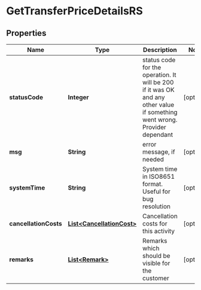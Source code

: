
# GetTransferPriceDetailsRS

## Properties
Name | Type | Description | Notes
------------ | ------------- | ------------- | -------------
**statusCode** | **Integer** | status code for the operation. It will be 200 if it was OK and any other value if something went wrong. Provider dependant |  [optional]
**msg** | **String** | error message, if needed |  [optional]
**systemTime** | **String** | System time in ISO8651 format. Useful for bug resolution |  [optional]
**cancellationCosts** | [**List&lt;CancellationCost&gt;**](CancellationCost.md) | Cancellation costs for this activity |  [optional]
**remarks** | [**List&lt;Remark&gt;**](Remark.md) | Remarks which should be visible for the customer |  [optional]



